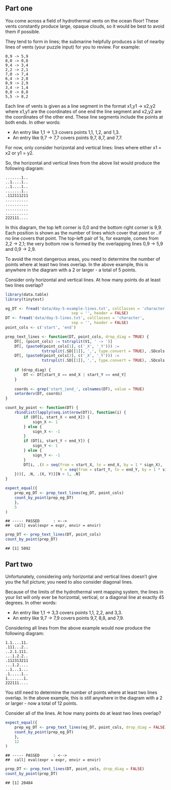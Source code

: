 
## Part one

You come across a field of hydrothermal vents on the ocean floor! These
vents constantly produce large, opaque clouds, so it would be best to
avoid them if possible.

They tend to form in lines; the submarine helpfully produces a list of
nearby lines of vents (your puzzle input) for you to review. For
example:

    0,9 -> 5,9
    8,0 -> 0,8
    9,4 -> 3,4
    2,2 -> 2,1
    7,0 -> 7,4
    6,4 -> 2,0
    0,9 -> 2,9
    3,4 -> 1,4
    0,0 -> 8,8
    5,5 -> 8,2

Each line of vents is given as a line segment in the format x1,y1 ->
x2,y2 where x1,y1 are the coordinates of one end the line segment and
x2,y2 are the coordinates of the other end. These line segments include
the points at both ends. In other words:

-   An entry like 1,1 -> 1,3 covers points 1,1, 1,2, and 1,3.
-   An entry like 9,7 -> 7,7 covers points 9,7, 8,7, and 7,7.

For now, only consider horizontal and vertical lines: lines where either
x1 = x2 or y1 = y2.

So, the horizontal and vertical lines from the above list would produce
the following diagram:

    .......1..
    ..1....1..
    ..1....1..
    .......1..
    .112111211
    ..........
    ..........
    ..........
    ..........
    222111....

In this diagram, the top left corner is 0,0 and the bottom right corner
is 9,9. Each position is shown as the number of lines which cover that
point or . if no line covers that point. The top-left pair of 1s, for
example, comes from 2,2 -> 2,1; the very bottom row is formed by the
overlapping lines 0,9 -> 5,9 and 0,9 -> 2,9.

To avoid the most dangerous areas, you need to determine the number of
points where at least two lines overlap. In the above example, this is
anywhere in the diagram with a 2 or larger - a total of 5 points.

Consider only horizontal and vertical lines. At how many points do at
least two lines overlap?

``` r
library(data.table)
library(tinytest)

eg_DT <- fread('data/day-5-example-lines.txt', colClasses = 'character', 
                             sep = '', header = FALSE)
DT <- fread('data/day-5-lines.txt', colClasses = 'character', 
                             sep = '', header = FALSE)
point_cols <- c('start', 'end')

prep_text_lines <- function(DT, point_cols, drop_diag = TRUE) {
    DT[, (point_cols) := tstrsplit(V1, ' -> ')]
    DT[, (paste0(point_cols[1], c('_X', '_Y'))) := 
                tstrsplit(.SD[[1]], ',', type.convert = TRUE), .SDcols = point_cols[1]]
    DT[, (paste0(point_cols[2], c('_X', '_Y'))) := 
                tstrsplit(.SD[[1]], ',', type.convert = TRUE), .SDcols = point_cols[2]]
    
    if (drop_diag) {
        DT <- DT[start_X == end_X | start_Y == end_Y]
    }
    
    coords <- grep('start_|end_', colnames(DT), value = TRUE)
    setorderv(DT, coords)
}

count_by_point <- function(DT) {
    rbindlist(lapply(seq.int(nrow(DT)), function(i) {
        if (DT[i, start_X < end_X]) {
            sign_X <- 1
        } else {
            sign_X <- -1
        }
        if (DT[i, start_Y < end_Y]) {
            sign_Y <- 1
        } else {
            sign_Y <- -1
        }
        DT[i, .(X = seq(from = start_X, to = end_X, by = 1 * sign_X),
                        Y = seq(from = start_Y, to = end_Y, by = 1 * sign_Y))]
    }))[, .N, .(X, Y)][N > 1, .N]
}

expect_equal({
    prep_eg_DT <- prep_text_lines(eg_DT, point_cols)
    count_by_point(prep_eg_DT)
    },
    5
)
```

    ## ----- PASSED      : <-->
    ##  call| eval(expr = expr, envir = envir)

``` r
prep_DT <- prep_text_lines(DT, point_cols)
count_by_point(prep_DT)
```

    ## [1] 5092

## Part two

Unfortunately, considering only horizontal and vertical lines doesn’t
give you the full picture; you need to also consider diagonal lines.

Because of the limits of the hydrothermal vent mapping system, the lines
in your list will only ever be horizontal, vertical, or a diagonal line
at exactly 45 degrees. In other words:

-   An entry like 1,1 -> 3,3 covers points 1,1, 2,2, and 3,3.
-   An entry like 9,7 -> 7,9 covers points 9,7, 8,8, and 7,9.

Considering all lines from the above example would now produce the
following diagram:

    1.1....11.
    .111...2..
    ..2.1.111.
    ...1.2.2..
    .112313211
    ...1.2....
    ..1...1...
    .1.....1..
    1.......1.
    222111....

You still need to determine the number of points where at least two
lines overlap. In the above example, this is still anywhere in the
diagram with a 2 or larger - now a total of 12 points.

Consider all of the lines. At how many points do at least two lines
overlap?

``` r
expect_equal({
    prep_eg_DT <- prep_text_lines(eg_DT, point_cols, drop_diag = FALSE)
    count_by_point(prep_eg_DT)
    },
    12
)
```

    ## ----- PASSED      : <-->
    ##  call| eval(expr = expr, envir = envir)

``` r
prep_DT <- prep_text_lines(DT, point_cols, drop_diag = FALSE)
count_by_point(prep_DT)
```

    ## [1] 20484
